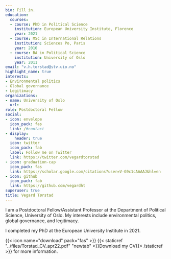```yaml
---
bio: Fill in.
education:
  courses:
  - course: PhD in Political Science
    institution: European University Institute, Florence
    year: 2021
  - course: MSc in International Relations
    institution: Sciences Po, Paris
    year: 2016
  - course: BA in Political Science
    institution: University of Oslo
    year: 2011
email: "v.h.torstad@stv.uio.no"
highlight_name: true
interests:
- Environmental politics
- Global governance
- Legitimacy
organizations:
- name: University of Oslo
  url: 
role: Postdoctoral Fellow
social:
- icon: envelope
  icon_pack: fas
  link: /#contact
- display:
    header: true
  icon: twitter
  icon_pack: fab
  label: Follow me on Twitter
  link: https://twitter.com/vegardtorstad
- icon: graduation-cap
  icon_pack: fas
  link: https://scholar.google.com/citations?user=V-G9c1cAAAAJ&hl=en
- icon: github
  icon_pack: fab
  link: https://github.com/vegardht
superuser: true
title: Vegard Tørstad
---
```


I am a Postdoctoral Fellow/Assistant Professor at the Department of Political Science, University of Oslo. My interests include environmental politics, global governance, and legitimacy. 

I completed my PhD at the European University Institute in 2021.

{{< icon name="download" pack="fas" >}} {{< staticref "../files/Torstad_CV_apr22.pdf" "newtab" >}}Download my CV{{< /staticref >}} for more information.
